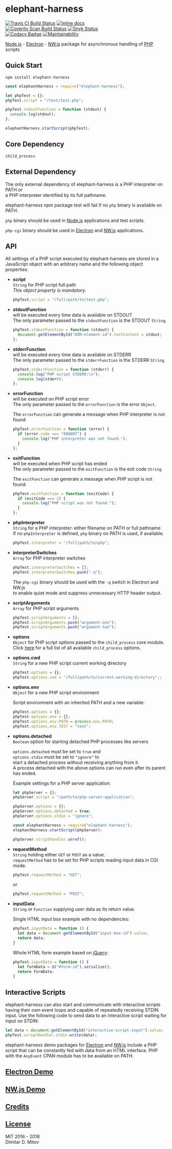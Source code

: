 # elephant-harness

[![Travis CI Build Status](https://travis-ci.org/ddmitov/elephant-harness.svg?branch=master)](https://travis-ci.org/ddmitov/elephant-harness)
[![Inline docs](http://inch-ci.org/github/ddmitov/elephant-harness.svg?branch=master)](http://inch-ci.org/github/ddmitov/elephant-harness)  
[![Coverity Scan Build Status](https://scan.coverity.com/projects/11338/badge.svg)](https://scan.coverity.com/projects/ddmitov-elephant-harness)
[![Snyk Status](https://snyk.io/test/github/ddmitov/elephant-harness/badge.svg)](https://snyk.io/test/github/ddmitov/elephant-harness)  
[![Codacy Badge](https://api.codacy.com/project/badge/Grade/74d599477f164e13af8e3a03de20a1bf)](https://www.codacy.com/app/ddmitov/elephant-harness?utm_source=github.com&amp;utm_medium=referral&amp;utm_content=ddmitov/elephant-harness&amp;utm_campaign=Badge_Grade)
[![Maintainability](https://api.codeclimate.com/v1/badges/f728110055011b195a4d/maintainability)](https://codeclimate.com/github/ddmitov/elephant-harness/maintainability)

[Node.js](http://nodejs.org/) - [Electron](http://electron.atom.io/) - [NW.js](http://nwjs.io/) package for asynchronous handling of [PHP](http://php.net/) scripts

## Quick Start

``npm install elephant-harness``  

```javascript
const elephantHarness = require("elephant-harness");

let phpTest = {};
phpTest.script = "/test/test.php";

phpTest.stdoutFunction = function (stdout) {
  console.log(stdout);
};

elephantHarness.startScript(phpTest);
```

## Core Dependency

``child_process``

## External Dependency

The only external dependency of elephant-harness is a PHP interpreter on PATH or  
a PHP interpreter identified by its full pathname.  

elephant-harness npm package test will fail if no ``php`` binary is available on PATH.  

``php`` binary should be used in [Node.js](http://nodejs.org/) applications and test scripts.  

``php-cgi`` binary should be used in [Electron](http://electron.atom.io/) and [NW.js](http://nwjs.io/) applications.

## API

All settings of a PHP script executed by elephant-harness are stored in a JavaScript object with an arbitrary name and the following object properties:  

* **script**  
  ``String`` for PHP script full path  
  *This object property is mandatory.*  

  ```javascript
  phpTest.script = "/full/path/to/test.php";
  ```

* **stdoutFunction**  
  will be executed every time data is available on STDOUT  
  The only parameter passed to the ``stdoutFunction`` is the STDOUT ``String``.  

  ```javascript
  phpTest.stdoutFunction = function (stdout) {
    document.getElementById("DOM-element-id").textContent = stdout;
  };
  ```

* **stderrFunction**  
  will be executed every time data is available on STDERR  
  The only parameter passed to the ``stderrFunction`` is the STDERR ``String``.  

  ```javascript
  phpTest.stderrFunction = function (stderr) {
    console.log("PHP script STDERR:\n");
    console.log(stderr);
  };
  ```

* **errorFunction**  
  will be executed on PHP script error  
  The only parameter passed to the ``errorFunction`` is the error ``Object``.  

  The ``errorFunction`` can generate a message when PHP interpreter is not found:  

  ```javascript
  phpTest.errorFunction = function (error) {
    if (error.code === "ENOENT") {
      console.log("PHP interpreter was not found.");
    }
  };
  ```

* **exitFunction**  
  will be executed when PHP script has ended  
  The only parameter passed to the ``exitFunction`` is the exit code ``String``.  

  The ``exitFunction`` can generate a message when PHP script is not found:  

  ```javascript
  phpTest.exitFunction = function (exitCode) {
    if (exitCode === 2) {
      console.log("PHP script was not found.");
    }
  };
  ```

* **phpInterpreter**  
  ``String`` for a PHP interpreter: either filename on PATH or full pathname  
  If no ``phpInterpreter`` is defined, ``php`` binary on PATH is used, if available.  

  ```javascript
  phpTest.interpreter = "/full/path/to/php";
  ```

* **interpreterSwitches**  
  ``Array`` for PHP interpreter switches  

  ```javascript
  phpTest.interpreterSwitches = [];
  phpTest.interpreterSwitches.push("-q");
  ```

  The ``php-cgi`` binary should be used with the ``-q`` switch in Electron and NW.js  
  to enable quiet mode and suppress unnecessary HTTP header output.  

* **scriptArguments**  
  ``Array`` for PHP script arguments  

  ```javascript
  phpTest.scriptArguments = [];
  phpTest.scriptArguments.push("argument-one");
  phpTest.scriptArguments.push("argument-two");
  ```

* **options**  
  ``Object`` for PHP script options passed to the ``child_process`` core module.  
  Click [here](https://nodejs.org/api/child_process.html#child_process_child_process_spawn_command_args_options) for a full list of all available ``child_process`` options.

* **options.cwd**  
  ``String`` for a new PHP script current working directory  

  ```javascript
  phpTest.options = {};
  phpTest.options.cwd = "/full/path/to/current-working-directory";;
  ```

* **options.env**  
  ``Object`` for a new PHP script environment  

  Script environment with an inherited PATH and a new variable:  

  ```javascript
  phpTest.options = {};
  phpTest.options.env = {};
  phpTest.options.env.PATH = process.env.PATH;
  phpTest.options.env.TEST = "test";
  ```

* **options.detached**  
  ``Boolean`` option for starting detached PHP processes like servers  

  ``options.detached`` must be set to ``true`` and  
  ``options.stdio`` must be set to ``"ignore"`` to  
  start a detached process without receiving anything from it.  
  A process detached with the above options can run even after its parent has ended.  

  Example settings for a PHP server application:  

  ```javascript
  let phpServer = {};
  phpServer.script = "/path/to/php-server-application";

  phpServer.options = {};
  phpServer.options.detached = true;
  phpServer.options.stdio = "ignore";

  const elephantHarness = require("elephant-harness");
  elephantHarness.startScript(phpServer);

  phpServer.scriptHandler.unref();
  ```

* **requestMethod**  
  ``String`` holding either ``GET`` or ``POST`` as a value.  
  ``requestMethod`` has to be set for PHP scripts reading input data in CGI mode.

  ```javascript
  phpTest.requestMethod = "GET";
  ```

  or

  ```javascript
  phpTest.requestMethod = "POST";
  ```

* **inputData**  
  ``String`` or ``Function`` supplying user data as its return value.  

  Single HTML input box example with no dependencies:  

  ```javascript
  phpTest.inputData = function () {
    let data = document.getElementById("input-box-id").value;
    return data;
  }
  ```

  Whole HTML form example based on [jQuery](https://jquery.com/):  

  ```javascript
  phpTest.inputData = function () {
    let formData = $("#form-id").serialize();
    return formData;
  }
  ```

## Interactive Scripts

elephant-harness can also start and communicate with interactive scripts having their own event loops and capable of repeatedly receiving STDIN input. Use the following code to send data to an interactive script waiting for input on STDIN:

```javascript
let data = document.getElementById("interactive-script-input").value;
phpTest.scriptHandler.stdin.write(data);
```

elephant-harness demo packages for [Electron](https://www.npmjs.com/package/elephant-harness-demo-electron) and [NW.js](https://www.npmjs.com/package/elephant-harness-demo-nwjs) include a PHP script that can be constantly fed with data from an HTML interface. PHP with the ``AnyEvent`` CPAN module has to be available on PATH.  

## [Electron Demo](https://www.npmjs.com/package/elephant-harness-demo-electron)

## [NW.js Demo](https://www.npmjs.com/package/elephant-harness-demo-nwjs)

## [Credits](./CREDITS.md)

## [License](./LICENSE.md)

MIT 2016 - 2018  
Dimitar D. Mitov  
